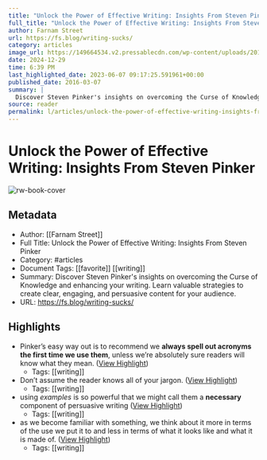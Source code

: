 ```yaml
---
title: "Unlock the Power of Effective Writing: Insights From Steven Pinker"
full_title: "Unlock the Power of Effective Writing: Insights From Steven Pinker"
author: Farnam Street
url: https://fs.blog/writing-sucks/
category: articles
image_url: https://149664534.v2.pressablecdn.com/wp-content/uploads/2016/01/Steven-Pinker-by-Rebecca-Goldstein.jpg
date: 2024-12-29
time: 6:39 PM
last_highlighted_date: 2023-06-07 09:17:25.591961+00:00
published_date: 2016-03-07
summary: |
  Discover Steven Pinker's insights on overcoming the Curse of Knowledge and enhancing your writing. Learn valuable strategies to create clear, engaging, and persuasive content for your audience.
source: reader
permalink: l/articles/unlock-the-power-of-effective-writing-insights-from-steven-pinker
---
```

# Unlock the Power of Effective Writing: Insights From Steven Pinker

![rw-book-cover](https://149664534.v2.pressablecdn.com/wp-content/uploads/2016/01/Steven-Pinker-by-Rebecca-Goldstein.jpg)

## Metadata
- Author: [[Farnam Street]]
- Full Title: Unlock the Power of Effective Writing: Insights From Steven Pinker
- Category: #articles
- Document Tags: [[favorite]] [[writing]] 
- Summary: Discover Steven Pinker's insights on overcoming the Curse of Knowledge and enhancing your writing. Learn valuable strategies to create clear, engaging, and persuasive content for your audience.
- URL: https://fs.blog/writing-sucks/

## Highlights
- Pinker’s easy way out is to recommend we **always spell out acronyms the first time we use them**, unless we’re absolutely sure readers will know what they mean. ([View Highlight](https://read.readwise.io/read/01h2aj69ycq1zxenjbrta3n39w))
    - Tags: [[writing]] 
- Don’t assume the reader knows all of your jargon. ([View Highlight](https://read.readwise.io/read/01h2aj6skbtmvazxs7y58tzx2h))
    - Tags: [[writing]] 
- using *examples* is so powerful that we might call them a **necessary** component of persuasive writing ([View Highlight](https://read.readwise.io/read/01h2aj7yzgfwp9c83hm9fr0fzr))
    - Tags: [[writing]] 
- as we become familiar with something, we think about it more in terms of the use we put it to and less in terms of what it looks like and what it is made of. ([View Highlight](https://read.readwise.io/read/01h2ajb25375s5d9wsaw1hezbp))
    - Tags: [[writing]] 


